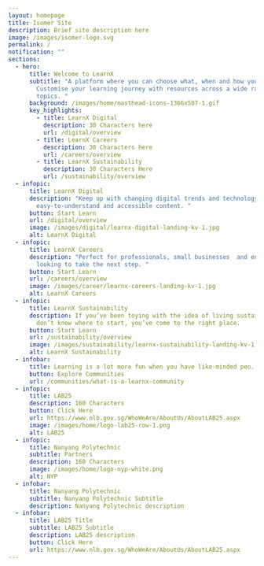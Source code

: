 ```yaml
---
layout: homepage
title: Isomer Site
description: Brief site description here
image: /images/isomer-logo.svg
permalink: /
notification: ""
sections:
  - hero:
      title: Welcome to LearnX
      subtitle: "A platform where you can choose what, when and how you learn.
        Customise your learning journey with resources across a wide range of
        topics. "
      background: /images/home/masthead-icons-1366x507-1.gif
      key_highlights:
        - title: LearnX Digital
          description: 30 Characters here
          url: /digital/overview
        - title: LearnX Careers
          description: 30 Characters here
          url: /careers/overview
        - title: LearnX Sustainability
          description: 30 Characters Here
          url: /sustainability/overview
  - infopic:
      title: LearnX Digital
      description: "Keep up with changing digital trends and technology  through
        easy-to-understand and accessible content. "
      button: Start Learn
      url: /digital/overview
      image: /images/digital/learnx-digital-landing-kv-1.jpg
      alt: LearnX Digital
  - infopic:
      title: LearnX Careers
      description: "Perfect for professionals, small businesses  and entrepreneurs
        looking to take the next step. "
      button: Start Learn
      url: /careers/overview
      image: /images/career/learnx-careers-landing-kv-1.jpg
      alt: LearnX Careers
  - infopic:
      title: LearnX Sustainability
      description: If you’ve been toying with the idea of living sustainably  but
        don’t know where to start, you’ve come to the right place. 
      button: Start Learn
      url: /sustainability/overview
      image: /images/sustainability/learnx-sustainability-landing-kv-1.jpg
      alt: LearnX Sustainability
  - infobar:
      title: Learning is a lot more fun when you have like-minded peo...
      button: Explore Communities
      url: /communities/what-is-a-learnx-community
  - infopic:
      title: LAB25
      description: 160 Characters
      button: Click Here
      url: https://www.nlb.gov.sg/WhoWeAre/AboutUs/AboutLAB25.aspx
      image: /images/home/logo-lab25-row-1.png
      alt: LAB25
  - infopic:
      title: Nanyang Polytechnic
      subtitle: Partners
      description: 160 Characters
      image: /images/home/logo-nyp-white.png
      alt: NYP
  - infobar:
      title: Nanyang Polytechnic
      subtitle: Nanyang Polytechnic Subtitle
      description: Nanyang Polytechnic description
  - infobar:
      title: LAB25 Title
      subtitle: LAB25 Subtitle
      description: LAB25 description
      button: Click Here
      url: https://www.nlb.gov.sg/WhoWeAre/AboutUs/AboutLAB25.aspx
---
```

